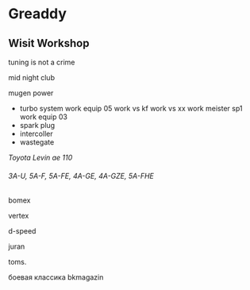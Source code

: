 # Greaddy

## Wisit Workshop 
tuning is not a crime

mid night club 

mugen power 

* turbo system 
work equip 05
work vs kf
work vs xx
work meister sp1
work equip 03
* spark plug
* intercoller 
* wastegate

_Toyota Levin ae 110_

###### 3A-U, 5A-F, 5A-FE, 4A-GE, 4A-GZE, 5A-FHE
bomex

vertex

d-speed

juran 

toms.

боевая классикa
bkmagazin
